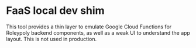 # FaaS local dev shim

This tool provides a thin layer to emulate Google Cloud Functions for Roleypoly backend components, as well as a weak UI to understand the app layout. This is not used in production.
